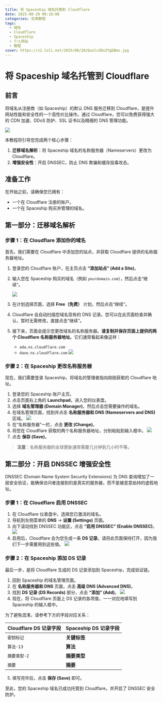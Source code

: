 ```yaml
---
title: 将 Spaceship 域名托管到 Cloudflare
date: 2025-08-20 00:18:00
categories: 实用教程
tags:
  - 域名
  - Cloudflare
  - Spaceship
  - 个人网站
  - 教程
cover: https://s2.loli.net/2025/08/20/QunlcdOxZYgEBms.jpg
---
```


# 将 Spaceship 域名托管到 Cloudflare

## 前言

将域名从注册商（如 Spaceship）的默认 DNS 服务迁移到 Cloudflare，是提升网站性能和安全性的一个高性价比操作。通过 Cloudflare，您可以免费获得强大的 CDN 加速、DDoS 防护、SSL 证书以及精细的 DNS 管理功能。

![](https://s2.loli.net/2025/08/20/QunlcdOxZYgEBms.jpg)

本教程将引导您完成两个核心步骤：

1. **迁移域名解析**：将 Spaceship 域名的名称服务器（Nameservers）更改为 Cloudflare。
2. **增强安全性**：开启 DNSSEC，防止 DNS 欺骗和缓存投毒攻击。

## 准备工作

在开始之前，请确保您已拥有：

- 一个在 Cloudflare 注册的账户。
- 一个在 Spaceship 购买并管理的域名。

## 第一部分：迁移域名解析

### 步骤 1：在 Cloudflare 添加你的域名

首先，我们需要在 Cloudflare 中添加您的站点，并获取 Cloudflare 提供的名称服务器地址。

1. 登录您的 Cloudflare 账户，在主页点击 **“添加站点” (Add a Site)**。
2. 输入您在 Spaceship 购买的域名（例如 `yourdomain.com`），然后点击“继续”。

   ![](https://s2.loli.net/2025/08/20/zxKAB4IU8g2Jojm.jpg)

3. 在计划选择页面，选择 **Free（免费）** 计划，然后点击“继续”。
4. Cloudflare 会自动扫描您域名现有的 DNS 记录。您可以在此页面检查并确认，暂时无需修改，直接点击“继续”。
5. 接下来，页面会提示您更改域名的名称服务器。**请复制并保存页面上提供的两个 Cloudflare 名称服务器地址**。它们通常看起来像这样：

   - `ada.ns.cloudflare.com`
   - `dave.ns.cloudflare.com`
     ![](https://s2.loli.net/2025/08/20/Ij6pxHElvCZfAuS.jpg)

### 步骤 2：在 Spaceship 更改名称服务器

现在，我们需要登录 Spaceship，将域名的管理者指向刚刚获取的 Cloudflare 地址。

1. 登录您的 Spaceship 账户主页。
2. 点击页面右上角的 **Launchpad**，进入您的仪表盘。
3. 选择 **域名管理器 (Domain Manager)**，然后点击您需要操作的域名。
4. 在域名管理页面，找到并点击 **名称服务器和 DNS (Nameservers and DNS)** 区域。
   ![](https://s2.loli.net/2025/08/20/FZmjr3g5toexC6c.jpg)
5. 在“名称服务器”一栏，点击 **更改 (Change)**。
6. 将您在 Cloudflare 获取的两个名称服务器地址，分别粘贴到输入框中。
   ![](https://s2.loli.net/2025/08/20/9X5oaJZcbGOvVux.jpg)
7. 点击 **保存 (Save)**。

> **注意**：名称服务器的全球更新通常需要几分钟到几小时不等。

## 第二部分：开启 DNSSEC 增强安全性

DNSSEC (Domain Name System Security Extensions) 为 DNS 查询增加了一层安全验证，能确保访问者连接到的是真实的服务器，而不是被恶意劫持的虚假地址。

### 步骤 1：在 Cloudflare 启用 DNSSEC

1. 在 Cloudflare 仪表盘中，选择您已激活的域名。
2. 导航到左侧菜单的 **DNS** -> **设置 (Settings)** 页面。
3. 向下滚动找到 DNSSEC 功能区，点击 **“启用 DNSSEC” (Enable DNSSEC)**。
   ![](https://s2.loli.net/2025/08/20/TJkKqpVP2y6Ug3R.jpg)
4. 启用后，Cloudflare 会为您生成一条 **DS 记录**。请将此页面保持打开，因为我们下一步需要用到这些值。
   ![](https://s2.loli.net/2025/08/20/MTtxYKPl9Nid8j3.jpg)

### 步骤 2：在 Spaceship 添加 DS 记录

最后一步，是将 Cloudflare 生成的 DS 记录添加到 Spaceship，完成验证链。

1. 回到 Spaceship 的域名管理页面。
2. 在 **名称服务器和 DNS** 页面，点击 **高级 DNS (Advanced DNS)**。
3. 找到 **DS 记录 (DS Records)** 部分，点击 **“添加” (Add)**。
   ![](https://s2.loli.net/2025/08/20/9qH5kbIPKl31fG6.jpg)
4. 现在，将 Cloudflare 页面上 DS 记录的各项值，一一对应地填写到 Spaceship 的输入框中。

为了避免混淆，请参考下方的字段对应关系：

| Cloudflare DS 记录字段 | Spaceship DS 记录字段 |
| ---------------------- | --------------------- |
| `密钥标记`             | **关键标签**          |
| `算法-13`              | **算法**              |
| `摘要类型-2`           | **摘要类型**          |
| `摘要`                 | **摘要**              |

5. 填写完毕后，点击 **保存 (Save)** 即可。

至此，您的 Spaceship 域名已成功托管到 Cloudflare，并开启了 DNSSEC 安全防护。
